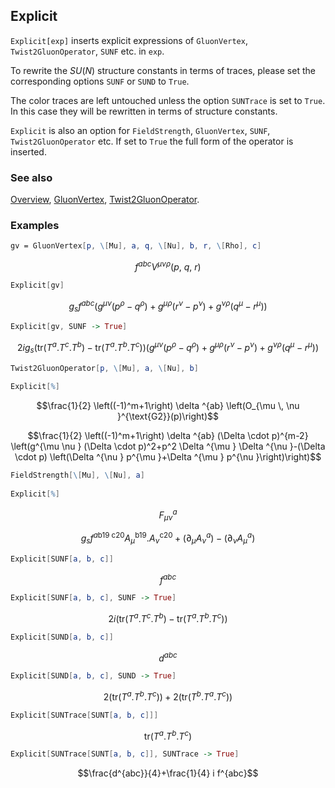 ## Explicit

`Explicit[exp]` inserts explicit expressions of `GluonVertex`, `Twist2GluonOperator`, `SUNF` etc. in `exp`.

To rewrite the $SU(N)$ structure constants in terms of traces, please set the corresponding options `SUNF` or `SUND` to `True`.

The color traces are left untouched unless the option `SUNTrace` is set to `True`. In this case they will be rewritten in terms of structure constants.

`Explicit` is also an option for `FieldStrength`, `GluonVertex`, `SUNF`,  `Twist2GluonOperator` etc. If set to `True` the full form of the operator is inserted.

### See also

[Overview](Extra/FeynCalc.md), [GluonVertex](GluonVertex.md), [Twist2GluonOperator](Twist2GluonOperator.md).

### Examples

```mathematica
gv = GluonVertex[p, \[Mu], a, q, \[Nu], b, r, \[Rho], c]
```

$$f^{abc} V^{\mu \nu \rho }(p\text{, }q\text{, }r)$$

```mathematica
Explicit[gv]
```

$$g_s f^{abc} \left(g^{\mu \nu } \left(p^{\rho }-q^{\rho }\right)+g^{\mu \rho } \left(r^{\nu }-p^{\nu }\right)+g^{\nu \rho } \left(q^{\mu }-r^{\mu }\right)\right)$$

```mathematica
Explicit[gv, SUNF -> True]
```

$$2 i g_s \left(\text{tr}(T^a.T^c.T^b)-\text{tr}(T^a.T^b.T^c)\right) \left(g^{\mu \nu } \left(p^{\rho }-q^{\rho }\right)+g^{\mu \rho } \left(r^{\nu }-p^{\nu }\right)+g^{\nu \rho } \left(q^{\mu }-r^{\mu }\right)\right)$$

```mathematica
Twist2GluonOperator[p, \[Mu], a, \[Nu], b] 
 
Explicit[%]
```

$$\frac{1}{2} \left((-1)^m+1\right) \delta ^{ab} \left(O_{\mu \, \nu }^{\text{G2}}(p)\right)$$

$$\frac{1}{2} \left((-1)^m+1\right) \delta ^{ab} (\Delta \cdot p)^{m-2} \left(g^{\mu \nu } (\Delta \cdot p)^2+p^2 \Delta ^{\mu } \Delta ^{\nu }-(\Delta \cdot p) \left(\Delta ^{\nu } p^{\mu }+\Delta ^{\mu } p^{\nu }\right)\right)$$

```mathematica
FieldStrength[\[Mu], \[Nu], a] 
 
Explicit[%]
```

$$F_{\mu \nu }^a$$

$$g_s f^{a\text{b19}\;\text{c20}} A_{\mu }^{\text{b19}}.A_{\nu }^{\text{c20}}+\left(\partial _{\mu }A_{\nu }^a\right)-\left(\partial _{\nu }A_{\mu }^a\right)$$

```mathematica
Explicit[SUNF[a, b, c]]
```

$$f^{abc}$$

```mathematica
Explicit[SUNF[a, b, c], SUNF -> True]
```

$$2 i \left(\text{tr}(T^a.T^c.T^b)-\text{tr}(T^a.T^b.T^c)\right)$$

```mathematica
Explicit[SUND[a, b, c]]
```

$$d^{abc}$$

```mathematica
Explicit[SUND[a, b, c], SUND -> True]
```

$$2 \left(\text{tr}(T^a.T^b.T^c)\right)+2 \left(\text{tr}(T^b.T^a.T^c)\right)$$

```mathematica
Explicit[SUNTrace[SUNT[a, b, c]]]
```

$$\text{tr}(T^a.T^b.T^c)$$

```mathematica
Explicit[SUNTrace[SUNT[a, b, c]], SUNTrace -> True]
```

$$\frac{d^{abc}}{4}+\frac{1}{4} i f^{abc}$$